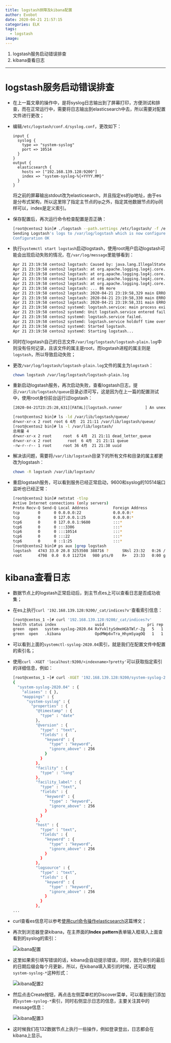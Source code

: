```yaml
---
title: logstash排障及kibana配置
author: Evobot
date: 2020-04-21 21:57:15
categories: ELK
tags:
  - logstash
image:
---
```




1. logstash服务启动错误排查
2. kibana查看日志

<!--more-->

---

# logstash服务启动错误排查

- 在上一篇文章的操作中，是将syslog日志输出到了屏幕打印，方便测试和排查，而在正常运行中，需要将日志输出到elasticsearch中去，所以需要对配置文件进行更改；

- 编辑`/etc/logstash/conf.d/syslog.conf`，更改如下：

  ```
  input {
    syslog {
      type => "system-syslog"
      port => 10514
    }
  }
  output {
    elasticsearch {
      hosts => ["192.168.139.128:9200"]
      index => "system-syslog-%{+YYYY.MM}"
    }
  }
  
  ```

  将之前的屏幕输出stdout改为elasticsearch，并且指定es的ip地址，由于es是分布式架构，所以这里除了指定主节点的ip之外，指定其他数据节点的ip同样可以，index是定义索引。

- 保存配置后，再次运行命令检查配置是否正确：

  ```bash
  [root@centos2 bin]# ./logstash --path.settings /etc/logstash/ -f /etc/logstash/conf.d/syslog.conf --config.test_and_exit
  Sending Logstash's logs to /var/log/logstash which is now configured via log4j2.properties
  Configuration OK
  
  ```

- 执行`systemctl start logstash`启动logstash，使用root用户启动logstash可能会出现启动失败的情况，在`/var/log/message`里能够看到：

  ```bash
  Apr 21 23:19:58 centos2 logstash: Caused by: java.lang.IllegalStateException: ManagerFactory [org.apache.logging.log4j.core.appender.rolling.RollingFileManager$RollingFileManagerFactory@66ac09d3] unable to create manager for [/var/log/logstash/logstash-plain.log] with data [org.apache.logging.log4j.core.appender.rolling.RollingFileManager$FactoryData@c85c20c[pattern=/var/log/logstash/logstash-plain-%d{yyyy-MM-dd}.log, append=true, bufferedIO=true, bufferSize=8192, policy=CompositeTriggeringPolicy(policies=[TimeBasedTriggeringPolicy(nextRolloverMillis=0, interval=1, modulate=true)]), strategy=DefaultRolloverStrategy(min=1, max=7), advertiseURI=null, layout=[%d{ISO8601}][%-5p][%-25c] %-.10000m%n]]
  Apr 21 23:19:58 centos2 logstash: at org.apache.logging.log4j.core.appender.AbstractManager.getManager(AbstractManager.java:75)
  Apr 21 23:19:58 centos2 logstash: at org.apache.logging.log4j.core.appender.OutputStreamManager.getManager(OutputStreamManager.java:81)
  Apr 21 23:19:58 centos2 logstash: at org.apache.logging.log4j.core.appender.rolling.RollingFileManager.getFileManager(RollingFileManager.java:103)
  Apr 21 23:19:58 centos2 logstash: at org.apache.logging.log4j.core.appender.RollingFileAppender.createAppender(RollingFileAppender.java:191)
  Apr 21 23:19:58 centos2 logstash: ... 86 more
  Apr 21 23:19:58 centos2 logstash: 2020-04-21 23:19:58,329 main ERROR Null object returned for RollingFile in Appenders.
  Apr 21 23:19:58 centos2 logstash: 2020-04-21 23:19:58,330 main ERROR Null object returned for RollingFile in Appenders.
  Apr 21 23:19:58 centos2 logstash: 2020-04-21 23:19:58,331 main ERROR Unable to locate appender "plain_rolling" for logger config "root"
  Apr 21 23:19:58 centos2 systemd: logstash.service: main process exited, code=exited, status=1/FAILURE
  Apr 21 23:19:58 centos2 systemd: Unit logstash.service entered failed state.
  Apr 21 23:19:58 centos2 systemd: logstash.service failed.
  Apr 21 23:19:58 centos2 systemd: logstash.service holdoff time over, scheduling restart.
  Apr 21 23:19:58 centos2 systemd: Started logstash.
  Apr 21 23:19:58 centos2 systemd: Starting logstash...
  
  ```

- 同时在logstash自己的日志文件`/var/log/logstash/logstash-plain.log`中则没有任何记录，且该文件的属主是root，而logstash进程的属主则是`logstash`，所以导致启动失败；

- 更改`/var/log/logstash/logstash-plain.log`文件的属主为`logstash`：

  ```bash
  chown logstash /var/log/logstash/logstash-plain.log
  ```

- 重新启动logstash服务，再次启动失败，查看logstash日志，提示`/var/lib/logstash/queue`目录必须可写，这是因为在上一篇的配置测试中，使用root身份前台运行过logstash：

  ```bash
  [2020-04-21T23:25:28,631][FATAL][logstash.runner          ] An unexpected error occurred! {:error=>#<ArgumentError: Path "/var/lib/logstash/queue" must be a writable directory. It is not writable.>, :backtrace=>["/usr/share/logstash/logstash-core/lib/logstash/settings.rb:443:in `validate'", "/usr/share/logstash/logstash-core/lib/logstash/settings.rb:225:in `validate_value'", "/usr/share/logstash/logstash-core/lib/logstash/settings.rb:136:in `block in validate_all'", "org/jruby/RubyHash.java:1343:in `each'", "/usr/share/logstash/logstash-core/lib/logstash/settings.rb:135:in `validate_all'", "/usr/share/logstash/logstash-core/lib/logstash/runner.rb:280:in `execute'", "/usr/share/logstash/vendor/bundle/jruby/2.3.0/gems/clamp-0.6.5/lib/clamp/command.rb:67:in `run'", "/usr/share/logstash/logstash-core/lib/logstash/runner.rb:232:in `run'", "/usr/share/logstash/vendor/bundle/jruby/2.3.0/gems/clamp-0.6.5/lib/clamp/command.rb:132:in`run'", "/usr/share/logstash/lib/bootstrap/environment.rb:71:in `<main>'"]}
  
  [root@centos2 bin]# ls -ld /var/lib/logstash/queue/
  drwxr-xr-x 2 root root 6 4月  21 21:11 /var/lib/logstash/queue/
  [root@centos2 bin]# ls -l /var/lib/logstash/
  总用量 4
  drwxr-xr-x 2 root     root  6 4月  21 21:11 dead_letter_queue
  drwxr-xr-x 2 root 	  root  6 4月  21 21:11 queue
  -rw-r--r-- 1 root     root 36 4月  21 21:38 uuid
  
  ```

- 解决该问题，需要将`/var/lib/logstash`目录下的所有文件和目录的属主都更改为logstash：

  ```bash
  chown -R logstash /var/lib/logstash/
  ```

- 重启logstash服务，可以看到服务已经正常启动，9600和syslog的10514端口监听也已经正常：

  ```bash
  [root@centos2 bin]# netstat -tlnp
  Active Internet connections (only servers)
  Proto Recv-Q Send-Q Local Address           Foreign Address         State       PID/Program name
  tcp        0      0 0.0.0.0:22              0.0.0.0:*               LISTEN      1023/sshd
  tcp        0      0 127.0.0.1:25            0.0.0.0:*               LISTEN      1359/master
  tcp6       0      0 127.0.0.1:9600          :::*                    LISTEN      4743/java
  tcp6       0      0 :::3306                 :::*                    LISTEN      1385/mysqld
  tcp6       0      0 :::10514                :::*                    LISTEN      4743/java
  tcp6       0      0 :::22                   :::*                    LISTEN      1023/sshd
  tcp6       0      0 ::1:25                  :::*                    LISTEN      1359/master
  [root@centos2 bin]# ps aux |grep logstash
  logstash   4743 33.0 20.8 3253508 388716 ?      SNsl 23:32   0:26 /bin/java -XX:+UseParNewGC -XX:+UseConcMarkSweepGC -XX:CMSInitiatingOccupancyFraction=75 -XX:+UseCMSInitiatingOccupancyOnly -XX:+DisableExplicitGC -Djava.awt.headless=true -Dfile.encoding=UTF-8 -XX:+HeapDumpOnOutOfMemoryError -Xmx1g -Xms256m -Xss2048k -Djffi.boot.library.path=/usr/share/logstash/vendor/jruby/lib/jni -Xbootclasspath/a:/usr/share/logstash/vendor/jruby/lib/jruby.jar -classpath : -Djruby.home=/usr/share/logstash/vendor/jruby -Djruby.lib=/usr/share/logstash/vendor/jruby/lib -Djruby.script=jruby -Djruby.shell=/bin/sh org.jruby.Main /usr/share/logstash/lib/bootstrap/environment.rb logstash/runner.rb --path.settings /etc/logstash
  root       4798  0.0  0.0 112724   980 pts/0    R+   23:33   0:00 grep --color=auto logstash
  
  ```

# kibana查看日志

- 数据节点上的logstash正常启动后，到主节点es上可以查看日志是否成功收集；

- 在es上执行`curl '192.168.139.128:9200/_cat/indices?v'`查看索引信息：

  ```bash
  [root@centos_1 ~]# curl '192.168.139.128:9200/_cat/indices?v'
  health status index                 uuid                   pri rep docs.count docs.deleted store.size pri.store.size
  green  open   system-syslog-2020.04 RxYvkltySdmeHGbTWlr-Zg   5   1         60            0    628.5kb        372.5kb
  green  open   .kibana               OpdMWp6vTra_HhymSyagOQ   1   1          1            0      7.3kb          3.6kb
  
  ```

- 可以看到上面的`systemctl-syslog-2020.04`索引，就是我们在配置文件中配置的索引名；

- 使用`curl -XGET 'localhost:9200/<indexname>?pretty'`可以获取指定索引的详细信息，例如：

  ```bash
  [root@centos_1 ~]# curl -XGET '192.168.139.128:9200/system-syslog-2020.04?pretty'
  {
    "system-syslog-2020.04" : {
      "aliases" : { },
      "mappings" : {
        "system-syslog" : {
          "properties" : {
            "@timestamp" : {
              "type" : "date"
            },
            "@version" : {
              "type" : "text",
              "fields" : {
                "keyword" : {
                  "type" : "keyword",
                  "ignore_above" : 256
                }
              }
            },
            "facility" : {
              "type" : "long"
            },
            "facility_label" : {
              "type" : "text",
              "fields" : {
                "keyword" : {
                  "type" : "keyword",
                  "ignore_above" : 256
                }
              }
            },
            "host" : {
              "type" : "text",
              "fields" : {
                "keyword" : {
                  "type" : "keyword",
                  "ignore_above" : 256
                }
              }
            },
            "logsource" : {
              "type" : "text",
              "fields" : {
                "keyword" : {
                  "type" : "keyword",
                  "ignore_above" : 256
                }
              }
            },
  ...
  ```

- curl查看es信息可以参考[使用curl命令操作elasticsearch](http://zhaoyanblog.com/archives/732.html)这篇博文；

- 再次到浏览器登录kibana，在主界面的**Index pattern**表单输入框填入上面查看到的syslog的索引：

  ![kibana配置](https://s1.ax1x.com/2020/04/22/JUVHGd.png)

- 这里如果索引填写错误的话，kibana会自动提示错误，同时，因为索引的最后的日期后缀会每个月更新，所以，在kibana填入索引的时候，还可以携程`system-syslog-*`这种形式：

  ![kibana配置2](https://s1.ax1x.com/2020/04/22/JUZzOx.png)

- 然后点击Create按钮，再点击左侧菜单栏的Discover菜单，可以看到我们添加的`system-syslog-*`索引，同时右侧显示日志的信息，主要关注其中的message信息：

  ![kibana配置3](https://s1.ax1x.com/2020/04/22/JUmg2j.png)

- 这时候我们在132数据节点上执行一些操作，例如登录登出，日志都会在kibana上显示。